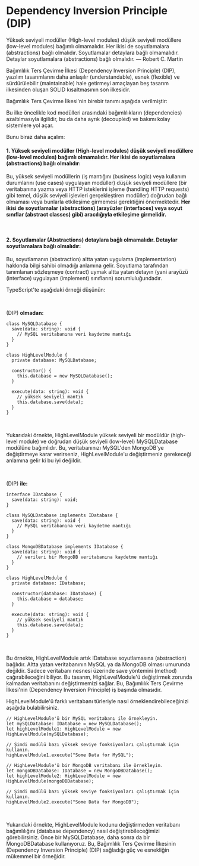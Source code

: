 <br/>

# Dependency Inversion Principle (DIP)

Yüksek seviyeli modüller (High-level modules) düşük seviyeli modüllere
(low-level modules) bağımlı olmamalıdır. Her ikisi de soyutlamalara (abstractions) bağlı olmalıdır. Soyutlamalar detaylara bağlı olmamalıdır. Detaylar soyutlamalara (abstractions) bağlı olmalıdır.
— Robert C. Martin

Bağımlılık Ters Çevirme İlkesi (Dependency Inversion Principle) (DIP), yazılım tasarımlarını daha anlaşılır (understandable), esnek (flexible) ve sürdürülebilir (maintainable) hale getirmeyi amaçlayan beş tasarım ilkesinden oluşan SOLID kısaltmasının son ilkesidir.

Bağımlılık Ters Çevirme İlkesi'nin birebir tanımı aşağıda verilmiştir:

Bu ilke öncelikle kod modülleri arasındaki bağımlılıkların (dependencies) azaltılmasıyla ilgilidir, bu da daha ayrık (decoupled) ve bakımı kolay sistemlere yol açar.

Bunu biraz daha açalım:

#### **1. Yüksek seviyeli modüller (High-level modules) düşük seviyeli modüllere (low-level modules) bağımlı olmamalıdır. Her ikisi de soyutlamalara (abstractions) bağlı olmalıdır:**

Bu, yüksek seviyeli modüllerin (iş mantığını (business logic) veya kullanım durumlarını (use cases) uygulayan modüller) düşük seviyeli modüllere (bir veritabanına yazma veya HTTP isteklerini işleme (handling HTTP requests) gibi temel, düşük seviyeli işlevleri gerçekleştiren modüller) doğrudan bağlı olmaması veya bunlarla etkileşime girmemesi gerektiğini önermektedir. **Her ikisi de soyutlamalar (abstractions) (arayüzler (interfaces) veya soyut sınıflar (abstract classes) gibi) aracılığıyla etkileşime girmelidir.**

<br/>

#### **2. Soyutlamalar (Abstractions) detaylara bağlı olmamalıdır. Detaylar soyutlamalara bağlı olmalıdır:**

Bu, soyutlamanın (abstraction) altta yatan uygulama (implementation) hakkında bilgi sahibi olmadığı anlamına gelir. Soyutlama tarafından tanımlanan sözleşmeye (contract) uymak altta yatan detayın (yani arayüzü (interface) uygulayan (implement) sınıfların) sorumluluğundadır.

TypeScript'te aşağıdaki örneği düşünün:

<br/>

(DIP) **olmadan:**

```tsx
class MySQLDatabase {
  save(data: string): void {
    // MySQL veritabanına veri kaydetme mantığı
  }
}

class HighLevelModule {
  private database: MySQLDatabase;

  constructor() {
    this.database = new MySQLDatabase();
  }

  execute(data: string): void {
    // yüksek seviyeli mantık
    this.database.save(data);
  }
}
```

<br/>

Yukarıdaki örnekte, HighLevelModule yüksek seviyeli bir modüldür (high-level module) ve doğrudan düşük seviyeli (low-level) MySQLDatabase modülüne bağımlıdır. Bu, veritabanınızı MySQL'den MongoDB'ye değiştirmeye karar verirseniz, HighLevelModule'u değiştirmeniz gerekeceği anlamına gelir ki bu iyi değildir.

<br/>

(DIP) **ile:**

```tsx
interface IDatabase {
  save(data: string): void;
}

class MySQLDatabase implements IDatabase {
  save(data: string): void {
    // MySQL veritabanına veri kaydetme mantığı
  }
}

class MongoDBDatabase implements IDatabase {
  save(data: string): void {
    // verileri bir MongoDB veritabanına kaydetme mantığı
  }
}

class HighLevelModule {
  private database: IDatabase;

  constructor(database: IDatabase) {
    this.database = database;
  }

  execute(data: string): void {
    // yüksek seviyeli mantık
    this.database.save(data);
  }
}
```

<br/>

Bu örnekte, HighLevelModule artık IDatabase soyutlamasına (abstraction) bağlıdır. Altta yatan veritabanının MySQL ya da MongoDB olması umurunda değildir. Sadece veritabanı nesnesi üzerinde save yöntemini (method) çağırabileceğini biliyor. Bu tasarım, HighLevelModule'ü değiştirmek zorunda kalmadan veritabanını değiştirmemizi sağlar.
Bu, Bağımlılık Ters Çevirme İlkesi'nin (Dependency Inversion Principle) iş başında olmasıdır.

HighLevelModule'ü farklı veritabanı türleriyle nasıl örneklendirebileceğinizi aşağıda bulabilirsiniz.

```tsx
// HighLevelModule'ü bir MySQL veritabanı ile örnekleyin.
let mySQLDatabase: IDatabase = new MySQLDatabase();
let highLevelModule1: HighLevelModule = new HighLevelModule(mySQLDatabase);

// Şimdi modülü bazı yüksek seviye fonksiyonları çalıştırmak için kullanın.
highLevelModule1.execute("Some Data for MySQL");

// HighLevelModule'ü bir MongoDB veritabanı ile örnekleyin.
let mongoDBDatabase: IDatabase = new MongoDBDatabase();
let highLevelModule2: HighLevelModule = new HighLevelModule(mongoDBDatabase);

// Şimdi modülü bazı yüksek seviye fonksiyonları çalıştırmak için kullanın.
highLevelModule2.execute("Some Data for MongoDB");
```

<br/>

Yukarıdaki örnekte, HighLevelModule kodunu değiştirmeden veritabanı bağımlılığını (database dependency) nasıl değiştirebileceğimizi görebilirsiniz. Önce bir MySQLDatabase, daha sonra da bir MongoDBDatabase kullanıyoruz. Bu, Bağımlılık Ters Çevirme İlkesinin (Dependency Inversion Principle) (DIP) sağladığı güç ve esnekliğin mükemmel bir örneğidir.
